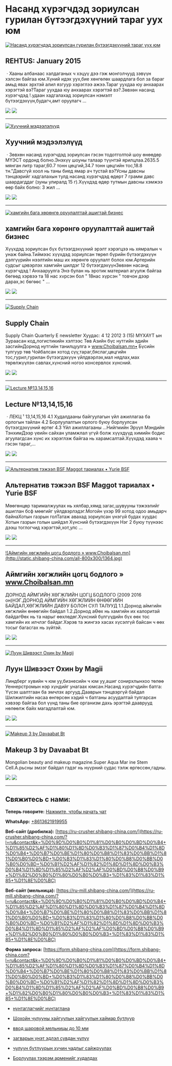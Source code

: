 # Насанд хүрэгчдэд зориулсан гурилан бүтээгдэхүүний тараг уух юм

<a href="https://swt.shibang-china.com/?l=ru&img&k=%D0%9D%D0%B0%D1%81%D0%B0%D0%BD%D0%B4+%D1%85%D2%AF%D1%80%D1%8D%D0%B3%D1%87%D0%B4%D1%8D%D0%B4+%D0%B7%D0%BE%D1%80%D0%B8%D1%83%D0%BB%D1%81%D0%B0%D0%BD+%D0%B3%D1%83%D1%80%D0%B8%D0%BB%D0%B0%D0%BD+%D0%B1%D2%AF%D1%82%D1%8D%D1%8D%D0%B3%D0%B4%D1%8D%D1%85%D2%AF%D2%AF%D0%BD%D0%B8%D0%B9+%D1%82%D0%B0%D1%80%D0%B0%D0%B3+%D1%83%D1%83%D1%85+%D1%8E%D0%BC" target="_blank">![Насанд хүрэгчдэд зориулсан гурилан бүтээгдэхүүний тараг уух юм](http://static.shibang-china.com/all-800x300/1213.jpg)</a>

## REHTUS: January 2015
&nbsp;&#0183;&#32;Хааны албанаас халдаганых ч хэцүү дээ гэж монголчууд зэвүүн хэлсэн байгаа юм.Хүний идэх уух,бие хөнгөлөх шаардлага бол за бараг амьд явах эрхтэй алил язгуур хэрэглээ ажээ.Тараг уухдаа юу анхаарах хэрэгтэй вэ?Тараг уухдаа юу анхаарах хэрэгтэй вэ?.Зѳвхѳн насанд хүрэгчдэд !.удаан хадгалахад зориулсан нэмэлт бүтээгдэхүүн,будагч,амт оруулагч …


<a href="https://whatsapp.shibangsoft.com/WhatsApp.php" target="_blank" title="WhatsApp">![](http://static.shibang-china.com/icon/whatsapp.png)</a> <a href="https://swt.shibang-china.com/?l=ru&icon&k=%D0%9D%D0%B0%D1%81%D0%B0%D0%BD%D0%B4+%D1%85%D2%AF%D1%80%D1%8D%D0%B3%D1%87%D0%B4%D1%8D%D0%B4+%D0%B7%D0%BE%D1%80%D0%B8%D1%83%D0%BB%D1%81%D0%B0%D0%BD+%D0%B3%D1%83%D1%80%D0%B8%D0%BB%D0%B0%D0%BD+%D0%B1%D2%AF%D1%82%D1%8D%D1%8D%D0%B3%D0%B4%D1%8D%D1%85%D2%AF%D2%AF%D0%BD%D0%B8%D0%B9+%D1%82%D0%B0%D1%80%D0%B0%D0%B3+%D1%83%D1%83%D1%85+%D1%8E%D0%BC" target="_blank">![](http://static.shibang-china.com/icon/chat-ru.png)</a>

---

<a href="https://swt.shibang-china.com/?l=ru&img&k=%D0%9D%D0%B0%D1%81%D0%B0%D0%BD%D0%B4+%D1%85%D2%AF%D1%80%D1%8D%D0%B3%D1%87%D0%B4%D1%8D%D0%B4+%D0%B7%D0%BE%D1%80%D0%B8%D1%83%D0%BB%D1%81%D0%B0%D0%BD+%D0%B3%D1%83%D1%80%D0%B8%D0%BB%D0%B0%D0%BD+%D0%B1%D2%AF%D1%82%D1%8D%D1%8D%D0%B3%D0%B4%D1%8D%D1%85%D2%AF%D2%AF%D0%BD%D0%B8%D0%B9+%D1%82%D0%B0%D1%80%D0%B0%D0%B3+%D1%83%D1%83%D1%85+%D1%8E%D0%BC" target="_blank">![Хуучний мэдээлэлүүд](http://static.shibang-china.com/all-800x300/38.jpg)</a>

## Хуучний мэдээлэлүүд
&nbsp;&#0183;&#32;Зөвхөн насанд хүрэгчдэд зориулсан гэсэн тодотголтой шоу өнөөдөр МҮЭСТ ордонд болно.Энэхүү шоуны талаар түүнтэй ярилцлаа.2635.5 мянган литр тараг,60.7 тонн цөцгий,34.7 тонн цөцгийн тос,18.8 тн.&quot;Давсгүй хоол нь таны биед ямар ач тустай вэ?Усны давсны тэнцвэрийг хадгалахын тулд насанд хүрэгчдэд өдөрт 7 грамм давс шаардагддаг (зуны улиралд 15 г).Хүүхдэд өдөр тутмын давсны хэмжээ өөр байх болно: 3 жил …


<a href="https://whatsapp.shibangsoft.com/WhatsApp.php" target="_blank" title="WhatsApp">![](http://static.shibang-china.com/icon/whatsapp.png)</a> <a href="https://swt.shibang-china.com/?l=ru&icon&k=%D0%9D%D0%B0%D1%81%D0%B0%D0%BD%D0%B4+%D1%85%D2%AF%D1%80%D1%8D%D0%B3%D1%87%D0%B4%D1%8D%D0%B4+%D0%B7%D0%BE%D1%80%D0%B8%D1%83%D0%BB%D1%81%D0%B0%D0%BD+%D0%B3%D1%83%D1%80%D0%B8%D0%BB%D0%B0%D0%BD+%D0%B1%D2%AF%D1%82%D1%8D%D1%8D%D0%B3%D0%B4%D1%8D%D1%85%D2%AF%D2%AF%D0%BD%D0%B8%D0%B9+%D1%82%D0%B0%D1%80%D0%B0%D0%B3+%D1%83%D1%83%D1%85+%D1%8E%D0%BC" target="_blank">![](http://static.shibang-china.com/icon/chat-ru.png)</a>

---

<a href="https://swt.shibang-china.com/?l=ru&img&k=%D0%9D%D0%B0%D1%81%D0%B0%D0%BD%D0%B4+%D1%85%D2%AF%D1%80%D1%8D%D0%B3%D1%87%D0%B4%D1%8D%D0%B4+%D0%B7%D0%BE%D1%80%D0%B8%D1%83%D0%BB%D1%81%D0%B0%D0%BD+%D0%B3%D1%83%D1%80%D0%B8%D0%BB%D0%B0%D0%BD+%D0%B1%D2%AF%D1%82%D1%8D%D1%8D%D0%B3%D0%B4%D1%8D%D1%85%D2%AF%D2%AF%D0%BD%D0%B8%D0%B9+%D1%82%D0%B0%D1%80%D0%B0%D0%B3+%D1%83%D1%83%D1%85+%D1%8E%D0%BC" target="_blank">![хамгийн бага хөрөнгө оруулалттай ашигтай бизнес](http://static.shibang-china.com/all-800x300/232.jpg)</a>

## хамгийн бага хөрөнгө оруулалттай ашигтай бизнес
Хүүхдэд зориулсан бүх бүтээгдэхүүний эрэлт хэрэгцээ нь хямралын ч унаж байна.Тиймээс хүүхдэд зориулсан төрөл бүрийн бүтээгдэхүүн дэлгүүрийн нээлтийн маш их хөрөнгө оруулалт болох юм.Артерийн судсыг цэвэрлэх хамгийн шилдэг 12 бүтээгдэхүүнЗѳвхѳн насанд хүрэгчдэд ! Анхааруулга Энэ булан нь эротик материал агуулж байгаа бѳгѳѳд хэрвээ та 18 нас хvрсэн бол &quot; 18нас хүрсэн &quot; товчон дээр дарах,эс бѳгѳѳс &quot; …


<a href="https://whatsapp.shibangsoft.com/WhatsApp.php" target="_blank" title="WhatsApp">![](http://static.shibang-china.com/icon/whatsapp.png)</a> <a href="https://swt.shibang-china.com/?l=ru&icon&k=%D0%9D%D0%B0%D1%81%D0%B0%D0%BD%D0%B4+%D1%85%D2%AF%D1%80%D1%8D%D0%B3%D1%87%D0%B4%D1%8D%D0%B4+%D0%B7%D0%BE%D1%80%D0%B8%D1%83%D0%BB%D1%81%D0%B0%D0%BD+%D0%B3%D1%83%D1%80%D0%B8%D0%BB%D0%B0%D0%BD+%D0%B1%D2%AF%D1%82%D1%8D%D1%8D%D0%B3%D0%B4%D1%8D%D1%85%D2%AF%D2%AF%D0%BD%D0%B8%D0%B9+%D1%82%D0%B0%D1%80%D0%B0%D0%B3+%D1%83%D1%83%D1%85+%D1%8E%D0%BC" target="_blank">![](http://static.shibang-china.com/icon/chat-ru.png)</a>

---

<a href="https://swt.shibang-china.com/?l=ru&img&k=%D0%9D%D0%B0%D1%81%D0%B0%D0%BD%D0%B4+%D1%85%D2%AF%D1%80%D1%8D%D0%B3%D1%87%D0%B4%D1%8D%D0%B4+%D0%B7%D0%BE%D1%80%D0%B8%D1%83%D0%BB%D1%81%D0%B0%D0%BD+%D0%B3%D1%83%D1%80%D0%B8%D0%BB%D0%B0%D0%BD+%D0%B1%D2%AF%D1%82%D1%8D%D1%8D%D0%B3%D0%B4%D1%8D%D1%85%D2%AF%D2%AF%D0%BD%D0%B8%D0%B9+%D1%82%D0%B0%D1%80%D0%B0%D0%B3+%D1%83%D1%83%D1%85+%D1%8E%D0%BC" target="_blank">![Supply Chain](http://static.shibang-china.com/all-800x300/966.jpg)</a>

## Supply Chain
Supply Chain Quarterly E newsletter Хуудас: 4 12 2012 3 (15) МҮХАҮТ ын Зураасан код,логистикийн хэлтээс Төв Азийн бүс нутгийн эдийн засгийнДорнод нутгийн танилцуулга &#187; www.Choibalsan.mn• Бүсийн тулгуур төв Чойбалсан хотод сүү,тараг,бяслаг,цөцгийн тос,гурил,гурилан бүтээгдэхүүн үйлдвэрлэх,мал нядлах,мах төрөлжүүлэн савлах,хүнсний ногоо консервлох хүнсний.


<a href="https://whatsapp.shibangsoft.com/WhatsApp.php" target="_blank" title="WhatsApp">![](http://static.shibang-china.com/icon/whatsapp.png)</a> <a href="https://swt.shibang-china.com/?l=ru&icon&k=%D0%9D%D0%B0%D1%81%D0%B0%D0%BD%D0%B4+%D1%85%D2%AF%D1%80%D1%8D%D0%B3%D1%87%D0%B4%D1%8D%D0%B4+%D0%B7%D0%BE%D1%80%D0%B8%D1%83%D0%BB%D1%81%D0%B0%D0%BD+%D0%B3%D1%83%D1%80%D0%B8%D0%BB%D0%B0%D0%BD+%D0%B1%D2%AF%D1%82%D1%8D%D1%8D%D0%B3%D0%B4%D1%8D%D1%85%D2%AF%D2%AF%D0%BD%D0%B8%D0%B9+%D1%82%D0%B0%D1%80%D0%B0%D0%B3+%D1%83%D1%83%D1%85+%D1%8E%D0%BC" target="_blank">![](http://static.shibang-china.com/icon/chat-ru.png)</a>

---

<a href="https://swt.shibang-china.com/?l=ru&img&k=%D0%9D%D0%B0%D1%81%D0%B0%D0%BD%D0%B4+%D1%85%D2%AF%D1%80%D1%8D%D0%B3%D1%87%D0%B4%D1%8D%D0%B4+%D0%B7%D0%BE%D1%80%D0%B8%D1%83%D0%BB%D1%81%D0%B0%D0%BD+%D0%B3%D1%83%D1%80%D0%B8%D0%BB%D0%B0%D0%BD+%D0%B1%D2%AF%D1%82%D1%8D%D1%8D%D0%B3%D0%B4%D1%8D%D1%85%D2%AF%D2%AF%D0%BD%D0%B8%D0%B9+%D1%82%D0%B0%D1%80%D0%B0%D0%B3+%D1%83%D1%83%D1%85+%D1%8E%D0%BC" target="_blank">![Lecture №13,14,15,16](http://static.shibang-china.com/all-800x300/1369.jpg)</a>

## Lecture №13,14,15,16
&nbsp;&#0183;&#32;ЛЕКЦ &#185; 13,14,15,16 4.1 Худалдааны байгуулагын үйл ажиллагаа ба орлогын тайлан 4.2 Борлуулалтын орлого буюу борлуулсан бүтээгдэхүүний өртөг 4.3 Үйл ажиллагааны …Нийгмийн Эрүүл Мэндийн ТэнхимДээр үеийн сайхан уламжлал үгүй болж хүүхдүүд химийн бодис агуулагдсан хүнс их хэрэглэж байгаа нь харамсалтай.Хүүхдэд хааяа ч гэсэн тараг,…


<a href="https://whatsapp.shibangsoft.com/WhatsApp.php" target="_blank" title="WhatsApp">![](http://static.shibang-china.com/icon/whatsapp.png)</a> <a href="https://swt.shibang-china.com/?l=ru&icon&k=%D0%9D%D0%B0%D1%81%D0%B0%D0%BD%D0%B4+%D1%85%D2%AF%D1%80%D1%8D%D0%B3%D1%87%D0%B4%D1%8D%D0%B4+%D0%B7%D0%BE%D1%80%D0%B8%D1%83%D0%BB%D1%81%D0%B0%D0%BD+%D0%B3%D1%83%D1%80%D0%B8%D0%BB%D0%B0%D0%BD+%D0%B1%D2%AF%D1%82%D1%8D%D1%8D%D0%B3%D0%B4%D1%8D%D1%85%D2%AF%D2%AF%D0%BD%D0%B8%D0%B9+%D1%82%D0%B0%D1%80%D0%B0%D0%B3+%D1%83%D1%83%D1%85+%D1%8E%D0%BC" target="_blank">![](http://static.shibang-china.com/icon/chat-ru.png)</a>

---

<a href="https://swt.shibang-china.com/?l=ru&img&k=%D0%9D%D0%B0%D1%81%D0%B0%D0%BD%D0%B4+%D1%85%D2%AF%D1%80%D1%8D%D0%B3%D1%87%D0%B4%D1%8D%D0%B4+%D0%B7%D0%BE%D1%80%D0%B8%D1%83%D0%BB%D1%81%D0%B0%D0%BD+%D0%B3%D1%83%D1%80%D0%B8%D0%BB%D0%B0%D0%BD+%D0%B1%D2%AF%D1%82%D1%8D%D1%8D%D0%B3%D0%B4%D1%8D%D1%85%D2%AF%D2%AF%D0%BD%D0%B8%D0%B9+%D1%82%D0%B0%D1%80%D0%B0%D0%B3+%D1%83%D1%83%D1%85+%D1%8E%D0%BC" target="_blank">![Альтернатив тэжээл BSF Maggot тариалах • Yurie BSF](http://static.shibang-china.com/all-800x300/1348.jpg)</a>

## Альтернатив тэжээл BSF Maggot тариалах • Yurie BSF
Мөөгөнцөр тарималжуулах нь хялбар,хямд загас,шувууны тэжээлийг ашиглан бсф мөөгийг үйлдвэрлэдэг.Могойн үхэр 99 хотод одоо амьдарч байнаХотын газрын голТатаж авахад зориулсан үнэгүй будах хуудас Хотын газрын голын шийдэл Хүнсний бүтээгдэхүүн Нэг 2 буюу түүнээс дээш тоглогчид хэрэгтэй,хот,улс …


<a href="https://whatsapp.shibangsoft.com/WhatsApp.php" target="_blank" title="WhatsApp">![](http://static.shibang-china.com/icon/whatsapp.png)</a> <a href="https://swt.shibang-china.com/?l=ru&icon&k=%D0%9D%D0%B0%D1%81%D0%B0%D0%BD%D0%B4+%D1%85%D2%AF%D1%80%D1%8D%D0%B3%D1%87%D0%B4%D1%8D%D0%B4+%D0%B7%D0%BE%D1%80%D0%B8%D1%83%D0%BB%D1%81%D0%B0%D0%BD+%D0%B3%D1%83%D1%80%D0%B8%D0%BB%D0%B0%D0%BD+%D0%B1%D2%AF%D1%82%D1%8D%D1%8D%D0%B3%D0%B4%D1%8D%D1%85%D2%AF%D2%AF%D0%BD%D0%B8%D0%B9+%D1%82%D0%B0%D1%80%D0%B0%D0%B3+%D1%83%D1%83%D1%85+%D1%8E%D0%BC" target="_blank">![](http://static.shibang-china.com/icon/chat-ru.png)</a>

---

<a href="https://swt.shibang-china.com/?l=ru&img&k=%D0%9D%D0%B0%D1%81%D0%B0%D0%BD%D0%B4+%D1%85%D2%AF%D1%80%D1%8D%D0%B3%D1%87%D0%B4%D1%8D%D0%B4+%D0%B7%D0%BE%D1%80%D0%B8%D1%83%D0%BB%D1%81%D0%B0%D0%BD+%D0%B3%D1%83%D1%80%D0%B8%D0%BB%D0%B0%D0%BD+%D0%B1%D2%AF%D1%82%D1%8D%D1%8D%D0%B3%D0%B4%D1%8D%D1%85%D2%AF%D2%AF%D0%BD%D0%B8%D0%B9+%D1%82%D0%B0%D1%80%D0%B0%D0%B3+%D1%83%D1%83%D1%85+%D1%8E%D0%BC" target="_blank">![Аймгийн хөгжлийн цогц бодлого &#187; www.Choibalsan.mn](http://static.shibang-china.com/all-800x300/1364.jpg)</a>

## Аймгийн хөгжлийн цогц бодлого &#187; www.Choibalsan.mn
ДОРНОД АЙМГИЙН ХӨГЖЛИЙН ЦОГЦ БОДЛОГО (2009 2016 он)НЭГ.ДОРНОД АЙМГИЙН ХӨГЖЛИЙН ӨНӨӨГИЙН БАЙДАЛ,ХӨГЖЛИЙН ДАВУУ БОЛОН СУЛ ТАЛУУД 1.1.Дорнод аймгийн хөгжлийн өнөөгийн байдал 1.2.Дорнод аӨөх нь хамгийн их калоритай байдагӨөх нь та нарыг өөхлөдөг.Хүнсний бүлгүүдийн бүх өөх тос хамгийн их илчлэг байдаг.Хэрэв та жингээ хасах хүсэлгүй байсан ч өөх тосыг багасгах нь зүйтэй.


<a href="https://whatsapp.shibangsoft.com/WhatsApp.php" target="_blank" title="WhatsApp">![](http://static.shibang-china.com/icon/whatsapp.png)</a> <a href="https://swt.shibang-china.com/?l=ru&icon&k=%D0%9D%D0%B0%D1%81%D0%B0%D0%BD%D0%B4+%D1%85%D2%AF%D1%80%D1%8D%D0%B3%D1%87%D0%B4%D1%8D%D0%B4+%D0%B7%D0%BE%D1%80%D0%B8%D1%83%D0%BB%D1%81%D0%B0%D0%BD+%D0%B3%D1%83%D1%80%D0%B8%D0%BB%D0%B0%D0%BD+%D0%B1%D2%AF%D1%82%D1%8D%D1%8D%D0%B3%D0%B4%D1%8D%D1%85%D2%AF%D2%AF%D0%BD%D0%B8%D0%B9+%D1%82%D0%B0%D1%80%D0%B0%D0%B3+%D1%83%D1%83%D1%85+%D1%8E%D0%BC" target="_blank">![](http://static.shibang-china.com/icon/chat-ru.png)</a>

---

<a href="https://swt.shibang-china.com/?l=ru&img&k=%D0%9D%D0%B0%D1%81%D0%B0%D0%BD%D0%B4+%D1%85%D2%AF%D1%80%D1%8D%D0%B3%D1%87%D0%B4%D1%8D%D0%B4+%D0%B7%D0%BE%D1%80%D0%B8%D1%83%D0%BB%D1%81%D0%B0%D0%BD+%D0%B3%D1%83%D1%80%D0%B8%D0%BB%D0%B0%D0%BD+%D0%B1%D2%AF%D1%82%D1%8D%D1%8D%D0%B3%D0%B4%D1%8D%D1%85%D2%AF%D2%AF%D0%BD%D0%B8%D0%B9+%D1%82%D0%B0%D1%80%D0%B0%D0%B3+%D1%83%D1%83%D1%85+%D1%8E%D0%BC" target="_blank">![Луун Шивээст Охин by Magii](http://static.shibang-china.com/all-800x300/1329.jpg)</a>

## Луун Шивээст Охин by Magii
Линдберг хувийн ч юм уу,бизнесийн ч юм уу,ашиг сонирхлынхоо төлөө Уеннерстромын нэр хүндийг унагаах юмсан.Насанд хүрэгчдийн батга: Үүсэх шалтгаан ба эмчлэх аргууд.Дааврын тэнцвэргүй байдал Шилжилтийн насаа өнгөрсөн хэдий ч батганы асуудалтай тулгарсан хэвээр байгаа бол үүнд таны бие организм дахь эрэгтэй дааврууд нөлөөлж байх магадлалтай юм.


<a href="https://whatsapp.shibangsoft.com/WhatsApp.php" target="_blank" title="WhatsApp">![](http://static.shibang-china.com/icon/whatsapp.png)</a> <a href="https://swt.shibang-china.com/?l=ru&icon&k=%D0%9D%D0%B0%D1%81%D0%B0%D0%BD%D0%B4+%D1%85%D2%AF%D1%80%D1%8D%D0%B3%D1%87%D0%B4%D1%8D%D0%B4+%D0%B7%D0%BE%D1%80%D0%B8%D1%83%D0%BB%D1%81%D0%B0%D0%BD+%D0%B3%D1%83%D1%80%D0%B8%D0%BB%D0%B0%D0%BD+%D0%B1%D2%AF%D1%82%D1%8D%D1%8D%D0%B3%D0%B4%D1%8D%D1%85%D2%AF%D2%AF%D0%BD%D0%B8%D0%B9+%D1%82%D0%B0%D1%80%D0%B0%D0%B3+%D1%83%D1%83%D1%85+%D1%8E%D0%BC" target="_blank">![](http://static.shibang-china.com/icon/chat-ru.png)</a>

---

<a href="https://swt.shibang-china.com/?l=ru&img&k=%D0%9D%D0%B0%D1%81%D0%B0%D0%BD%D0%B4+%D1%85%D2%AF%D1%80%D1%8D%D0%B3%D1%87%D0%B4%D1%8D%D0%B4+%D0%B7%D0%BE%D1%80%D0%B8%D1%83%D0%BB%D1%81%D0%B0%D0%BD+%D0%B3%D1%83%D1%80%D0%B8%D0%BB%D0%B0%D0%BD+%D0%B1%D2%AF%D1%82%D1%8D%D1%8D%D0%B3%D0%B4%D1%8D%D1%85%D2%AF%D2%AF%D0%BD%D0%B8%D0%B9+%D1%82%D0%B0%D1%80%D0%B0%D0%B3+%D1%83%D1%83%D1%85+%D1%8E%D0%BC" target="_blank">![Makeup 3 by Davaabat Bt](http://static.shibang-china.com/all-800x300/310.jpg)</a>

## Makeup 3 by Davaabat Bt
Mongolian beauty and makeup magazine.Super Aqua Mar ine Stem Cell.А.рьсны эмзэг байдал гэдэг нь нүүрний судас тэлж өргөссөн,гадны.

<a href="https://whatsapp.shibangsoft.com/WhatsApp.php" target="_blank" title="WhatsApp">![](http://static.shibang-china.com/icon/whatsapp.png)</a> <a href="https://swt.shibang-china.com/?l=ru&icon&k=%D0%9D%D0%B0%D1%81%D0%B0%D0%BD%D0%B4+%D1%85%D2%AF%D1%80%D1%8D%D0%B3%D1%87%D0%B4%D1%8D%D0%B4+%D0%B7%D0%BE%D1%80%D0%B8%D1%83%D0%BB%D1%81%D0%B0%D0%BD+%D0%B3%D1%83%D1%80%D0%B8%D0%BB%D0%B0%D0%BD+%D0%B1%D2%AF%D1%82%D1%8D%D1%8D%D0%B3%D0%B4%D1%8D%D1%85%D2%AF%D2%AF%D0%BD%D0%B8%D0%B9+%D1%82%D0%B0%D1%80%D0%B0%D0%B3+%D1%83%D1%83%D1%85+%D1%8E%D0%BC" target="_blank">![](http://static.shibang-china.com/icon/chat-ru.png)</a>

---
## Свяжитесь с нами:

**Теперь говорите:** [Нажмите, чтобы начать чат](https://swt.shibang-china.com?l=ru&contact&k=%D0%9D%D0%B0%D1%81%D0%B0%D0%BD%D0%B4+%D1%85%D2%AF%D1%80%D1%8D%D0%B3%D1%87%D0%B4%D1%8D%D0%B4+%D0%B7%D0%BE%D1%80%D0%B8%D1%83%D0%BB%D1%81%D0%B0%D0%BD+%D0%B3%D1%83%D1%80%D0%B8%D0%BB%D0%B0%D0%BD+%D0%B1%D2%AF%D1%82%D1%8D%D1%8D%D0%B3%D0%B4%D1%8D%D1%85%D2%AF%D2%AF%D0%BD%D0%B8%D0%B9+%D1%82%D0%B0%D1%80%D0%B0%D0%B3+%D1%83%D1%83%D1%85+%D1%8E%D0%BC)

**WhatsApp:**  [+8613621919955](https://whatsapp.shibangsoft.com/WhatsApp.php)

**Веб-сайт (дробилка):** [https://ru-crusher.shibang-china.com/](https://ru-crusher.shibang-china.com/?l=ru&contact&k=%D0%9D%D0%B0%D1%81%D0%B0%D0%BD%D0%B4+%D1%85%D2%AF%D1%80%D1%8D%D0%B3%D1%87%D0%B4%D1%8D%D0%B4+%D0%B7%D0%BE%D1%80%D0%B8%D1%83%D0%BB%D1%81%D0%B0%D0%BD+%D0%B3%D1%83%D1%80%D0%B8%D0%BB%D0%B0%D0%BD+%D0%B1%D2%AF%D1%82%D1%8D%D1%8D%D0%B3%D0%B4%D1%8D%D1%85%D2%AF%D2%AF%D0%BD%D0%B8%D0%B9+%D1%82%D0%B0%D1%80%D0%B0%D0%B3+%D1%83%D1%83%D1%85+%D1%8E%D0%BC)

**Веб-сайт (мельница):** [https://ru-mill.shibang-china.com/](https://ru-mill.shibang-china.com/?l=ru&contact&k=%D0%9D%D0%B0%D1%81%D0%B0%D0%BD%D0%B4+%D1%85%D2%AF%D1%80%D1%8D%D0%B3%D1%87%D0%B4%D1%8D%D0%B4+%D0%B7%D0%BE%D1%80%D0%B8%D1%83%D0%BB%D1%81%D0%B0%D0%BD+%D0%B3%D1%83%D1%80%D0%B8%D0%BB%D0%B0%D0%BD+%D0%B1%D2%AF%D1%82%D1%8D%D1%8D%D0%B3%D0%B4%D1%8D%D1%85%D2%AF%D2%AF%D0%BD%D0%B8%D0%B9+%D1%82%D0%B0%D1%80%D0%B0%D0%B3+%D1%83%D1%83%D1%85+%D1%8E%D0%BC)

**Форма запроса:** [https://form.shibang-china.com](https://form.shibang-china.com?l=ru&contact&k=%D0%9D%D0%B0%D1%81%D0%B0%D0%BD%D0%B4+%D1%85%D2%AF%D1%80%D1%8D%D0%B3%D1%87%D0%B4%D1%8D%D0%B4+%D0%B7%D0%BE%D1%80%D0%B8%D1%83%D0%BB%D1%81%D0%B0%D0%BD+%D0%B3%D1%83%D1%80%D0%B8%D0%BB%D0%B0%D0%BD+%D0%B1%D2%AF%D1%82%D1%8D%D1%8D%D0%B3%D0%B4%D1%8D%D1%85%D2%AF%D2%AF%D0%BD%D0%B8%D0%B9+%D1%82%D0%B0%D1%80%D0%B0%D0%B3+%D1%83%D1%83%D1%85+%D1%8E%D0%BC)

* [нунтаглагчийг нунтаглана](../129/%D0%BD%D1%83%D0%BD%D1%82%D0%B0%D0%B3%D0%BB%D0%B0%D0%B3%D1%87%D0%B8%D0%B9%D0%B3%20%D0%BD%D1%83%D0%BD%D1%82%D0%B0%D0%B3%D0%BB%D0%B0%D0%BD%D0%B0.md)

* [Шохойн чулууны хайгуулын хайгуулын хаймар бутлуур](../127/%D0%A8%D0%BE%D1%85%D0%BE%D0%B9%D0%BD%20%D1%87%D1%83%D0%BB%D1%83%D1%83%D0%BD%D1%8B%20%D1%85%D0%B0%D0%B9%D0%B3%D1%83%D1%83%D0%BB%D1%8B%D0%BD%20%D1%85%D0%B0%D0%B9%D0%B3%D1%83%D1%83%D0%BB%D1%8B%D0%BD%20%D1%85%D0%B0%D0%B9%D0%BC%D0%B0%D1%80%20%D0%B1%D1%83%D1%82%D0%BB%D1%83%D1%83%D1%80.md)

* [ввод шаровой мельницы до 10 мм](../130/%D0%B2%D0%B2%D0%BE%D0%B4%20%D1%88%D0%B0%D1%80%D0%BE%D0%B2%D0%BE%D0%B9%20%D0%BC%D0%B5%D0%BB%D1%8C%D0%BD%D0%B8%D1%86%D1%8B%20%D0%B4%D0%BE%2010%20%D0%BC%D0%BC.md)

* [загварын үнэт эдлэл сувдан чулуу](../128/%D0%B7%D0%B0%D0%B3%D0%B2%D0%B0%D1%80%D1%8B%D0%BD%20%D2%AF%D0%BD%D1%8D%D1%82%20%D1%8D%D0%B4%D0%BB%D1%8D%D0%BB%20%D1%81%D1%83%D0%B2%D0%B4%D0%B0%D0%BD%20%D1%87%D1%83%D0%BB%D1%83%D1%83.md)

* [чулуун бутлуурын хүчин чадлыг сайжруулах](../128/%D1%87%D1%83%D0%BB%D1%83%D1%83%D0%BD%20%D0%B1%D1%83%D1%82%D0%BB%D1%83%D1%83%D1%80%D1%8B%D0%BD%20%D1%85%D2%AF%D1%87%D0%B8%D0%BD%20%D1%87%D0%B0%D0%B4%D0%BB%D1%8B%D0%B3%20%D1%81%D0%B0%D0%B9%D0%B6%D1%80%D1%83%D1%83%D0%BB%D0%B0%D1%85.md)

* [Борлуулах тээрэм арменийг худалдах](../128/%D0%91%D0%BE%D1%80%D0%BB%D1%83%D1%83%D0%BB%D0%B0%D1%85%20%D1%82%D1%8D%D1%8D%D1%80%D1%8D%D0%BC%20%D0%B0%D1%80%D0%BC%D0%B5%D0%BD%D0%B8%D0%B9%D0%B3%20%D1%85%D1%83%D0%B4%D0%B0%D0%BB%D0%B4%D0%B0%D1%85.md)